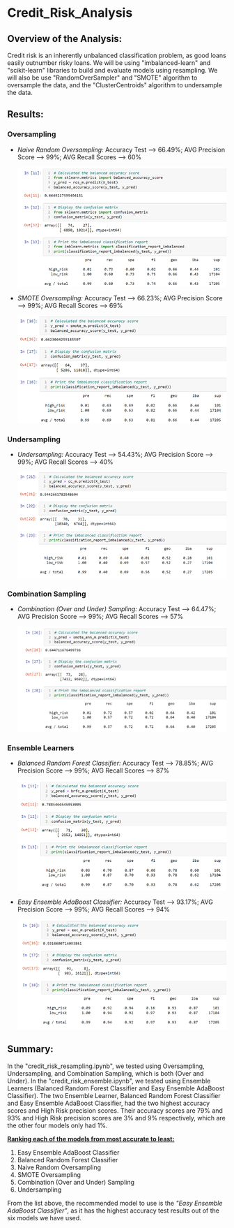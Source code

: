 # Credit_Risk_Analysis

## Overview of the Analysis:

Credit risk is an inherently unbalanced classification problem, as good loans easily outnumber risky loans. We will be using "imbalanced-learn" and "scikit-learn" libraries to build and evaluate models using resampling. We will also be use "RandomOverSampler" and "SMOTE" algorithm to oversample the data, and the "ClusterCentroids" algorithm to undersample the data.


## Results:





### Oversampling
- <I>Naive Random Oversampling:</I> Accuracy Test --> 66.49%; AVG Precision Score --> 99%; AVG Recall Scores --> 60%

    ![Naive Random Oversampling](/Resources/Naive_Random_Oversampling.png) 

- <I>SMOTE Oversampling:</I> Accuracy Test --> 66.23%; AVG Precision Score --> 99%; AVG Recall Scores --> 69%

    ![SMOTE Oversampling](/Resources/SMOTE_Oversampling.png)

### Undersampling

- <I>Undersampling:</I> Accuracy Test --> 54.43%; AVG Precision Score --> 99%; AVG Recall Scores --> 40%

    ![Undersampling](/Resources/Undersampling.png)

### Combination Sampling

- <I>Combination (Over and Under) Sampling:</I> Accuracy Test --> 64.47%; AVG Precision Score --> 99%; AVG Recall Scores --> 57%

    ![Combination Sampling](/Resources/Combination_Sampling.png)

### Ensemble Learners
- <I>Balanced Random Forest Classifier:</I> Accuracy Test --> 78.85%; AVG Precision Score --> 99%; AVG Recall Scores --> 87%

    ![BRF Classifier](/Resources/BRF_Classifier.png)

- <I>Easy Ensemble AdaBoost Classifier:</I> Accuracy Test --> 93.17%; AVG Precision Score --> 99%; AVG Recall Scores --> 94%

    ![EE Classifier](/Resources/EE_Classifier.png)

## Summary:

In the "credit_risk_resampling.ipynb", we tested using Oversampling, Undersampling, and Combination Sampling, which is both (Over and Under). In the "credit_risk_ensemble.ipynb", we tested using Ensemble Learners (Balanced Random Forest Classifier and Easy Ensemble AdaBoost Classifier). The two Ensemble Learner, Balanced Random Forest Classifier and Easy Ensemble AdaBoost Classifier, had the two highest accuracy scores and High Risk precision scores. Their accuracy scores are 79% and 93% and High Risk precision scores are 3% and 9% respectively, which are the other four models only had 1%. 

<b><u>Ranking each of the models from most accurate to least:</b></u>

1. Easy Ensemble AdaBoost Classifier
2. Balanced Random Forest Classifier
3. Naive Random Oversampling
4. SMOTE Oversampling
5. Combination (Over and Under) Sampling
6. Undersampling

From the list above, the recommended model to use is the <i>"Easy Ensemble AdaBoost Classifier"</i>, as it has the highest accuracy test results out of the six models we have used. 




